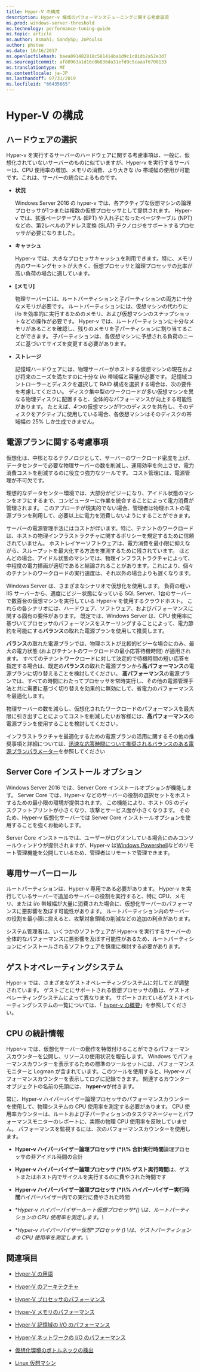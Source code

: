 ```yaml
---
title: Hyper-V の構成
description: Hyper-v 構成のパフォーマンスチューニングに関する考慮事項
ms.prod: windows-server-threshold
ms.technology: performance-tuning-guide
ms.topic: article
ms.author: Asmahi; SandySp; JoPoulso
author: phstee
ms.date: 10/16/2017
ms.openlocfilehash: baea091482818c581414ba1d9c1c01db2a52e3d7
ms.sourcegitcommit: af80963a1d16c0b836da31efd9c5caaaf6708133
ms.translationtype: MT
ms.contentlocale: ja-JP
ms.lasthandoff: 07/31/2019
ms.locfileid: "66435665"
---
```

# <a name="hyper-v-configuration"></a>Hyper-V の構成

## <a name="hardware-selection"></a>ハードウェアの選択

Hyper-v を実行するサーバーのハードウェアに関する考慮事項は、一般に、仮想化されていないサーバーのものに似ていますが、Hyper-v を実行するサーバーは、CPU 使用率の増加、メモリの消費、より大きな i/o 帯域幅の使用が可能です。これは、サーバーの統合によるものです。

-   **状況**

    Windows Server 2016 の hyper-v では、各アクティブな仮想マシンの論理プロセッサが1つまたは複数の仮想プロセッサとして提供されます。 Hyper-v では、拡張ページテーブル (EPT) や入れ子になったページテーブル (NPT) などの、第2レベルのアドレス変換 (SLAT) テクノロジをサポートするプロセッサが必要になりました。

-   **キャッシュ**

    Hyper-v では、大きなプロセッサキャッシュを利用できます。特に、メモリ内のワーキングセットが大きく、仮想プロセッサと論理プロセッサの比率が高い負荷の場合に適しています。

-   **[メモリ]**

    物理サーバーには、ルートパーティションと子パーティションの両方に十分なメモリが必要です。 ルートパーティションには、仮想マシンの代わりに i/o を効率的に実行するためのメモリ、および仮想マシンのスナップショットなどの操作が必要です。 Hyper-v では、ルートパーティションに十分なメモリがあることを確認し、残りのメモリを子パーティションに割り当てることができます。 子パーティションは、各仮想マシンに予想される負荷のニーズに基づいてサイズを変更する必要があります。

-   **ストレージ**

    記憶域ハードウェアには、物理サーバーがホストする仮想マシンの現在および将来のニーズを満たすのに十分な i/o 帯域幅と容量が必要です。 記憶域コントローラーとディスクを選択して RAID 構成を選択する場合は、次の要件を考慮してください。 ディスク集中型のワークロードが多い仮想マシンを異なる物理ディスクに配置すると、全体的なパフォーマンスが向上する可能性があります。 たとえば、4つの仮想マシンが1つのディスクを共有し、そのディスクをアクティブに使用している場合、各仮想マシンはそのディスクの帯域幅の 25% しか生成できません。

## <a name="power-plan-considerations"></a>電源プランに関する考慮事項

仮想化は、中核となるテクノロジとして、サーバーのワークロード密度を上げ、データセンターで必要な物理サーバーの数を削減し、運用効率を向上させ、電力消費コストを削減するのに役立つ強力なツールです。 コスト管理には、電源管理が不可欠です。 

理想的なデータセンター環境では、大部分がビジーになり、アイドル状態のマシンをオフにするまで、コンピューターに作業を統合することによって電力消費が管理されます。 このアプローチが現実的でない場合、管理者は物理ホストの電源プランを利用して、必要以上に電力を消費しないようにすることができます。 

サーバーの電源管理手法にはコストが伴います。特に、テナントのワークロードは、ホストの物理インフラストラクチャに関するポリシーを規定するために信頼されていません。 ホストレイヤーソフトウェアは、電力消費を最小限に抑えながら、スループットを最大化する方法を推測するために残されています。 ほとんどの場合、アイドル状態のマシンでは、物理インフラストラクチャによって、中程度の電力描画が適切であると結論されることがあります。これにより、個々のテナントのワークロードの実行速度は、それ以外の場合よりも遅くなります。

Windows Server は、さまざまなシナリオで仮想化を使用します。 負荷の軽い IIS サーバーから、適度にビジー状態になっている SQL Server、1台のサーバーで数百台の仮想マシンを実行している Hyper-v を使用するクラウドホスト。 これらの各シナリオには、ハードウェア、ソフトウェア、およびパフォーマンスに関する固有の要件があります。 既定では、Windows Server は、CPU 使用率に基づいてプロセッサのパフォーマンスをスケーリングすることによって、電力節約を可能にする**バランス**の取れた電源プランを使用して推奨します。

**バランス**の取れた電源プランでは、物理ホストが比較的ビジーな場合にのみ、最大の電力状態 (およびテナントのワークロードの最小応答待機時間) が適用されます。 すべてのテナントワークロードに対して決定的で待機時間の短い応答を指定する場合は、既定の**バランス**の取れた電源プランから**高パフォーマンス**の電源プランに切り替えることを検討してください。 **高パフォーマンス**の電源プランでは、すべての時間にわたってプロセッサを常時実行し、その他の電源管理手法と共に需要に基づく切り替えを効果的に無効にして、省電力のパフォーマンスを最適化します。

物理サーバーの数を減らし、仮想化されたワークロードのパフォーマンスを最大限に引き出すことによってコストを削減したいお客様には、**高パフォーマンス**の電源プランを使用することを検討してください。

インフラストラクチャを最適化するための電源プランの活用に関するその他の推奨事項と詳細については、[迅速な応答時間について推奨されるバランスのある電源プランパラメーター](../../hardware/power/recommended-balanced-plan-parameters.md)を参照してください



## <a name="server-core-installation-option"></a>Server Core インストール オプション

Windows Server 2016 では、Server Core インストールオプションが機能します。 Server Core では、Hyper-v などのサーバーの役割の選択セットをホストするための最小限の環境が提供されます。 この機能により、ホスト OS のディスクフットプリントが小さくなり、攻撃とサービス面が小さくなります。 そのため、Hyper-v 仮想化サーバーでは Server Core インストールオプションを使用することを強くお勧めします。

Server Core インストールでは、ユーザーがログオンしている場合にのみコンソールウィンドウが提供されますが、Hyper-v は[Windows Powershell](https://technet.microsoft.com/library/hh848559.aspx)などのリモート管理機能を公開しているため、管理者はリモートで管理できます。

## <a name="dedicated-server-role"></a>専用サーバーロール

ルートパーティションは、Hyper-v 専用である必要があります。 Hyper-v を実行しているサーバーで追加のサーバーの役割を実行すると、特に CPU、メモリ、または i/o 帯域幅が大量に消費された場合に、仮想化サーバーのパフォーマンスに悪影響を及ぼす可能性があります。 ルートパーティション内のサーバーの役割を最小限に抑えると、攻撃対象領域の削減などの追加の利点があります。

システム管理者は、いくつかのソフトウェアが Hyper-v を実行するサーバーの全体的なパフォーマンスに悪影響を及ぼす可能性があるため、ルートパーティションにインストールされるソフトウェアを慎重に検討する必要があります。

## <a name="guest-operating-systems"></a>ゲストオペレーティングシステム

Hyper-v では、さまざまなゲストオペレーティングシステムに対してとが調整されています。 ゲストごとにサポートされる仮想プロセッサの数は、ゲストオペレーティングシステムによって異なります。 サポートされているゲストオペレーティングシステムの一覧については、「 [hyper-v の概要](https://technet.microsoft.com/library/hh831531.aspx)」を参照してください。

## <a name="cpu-statistics"></a>CPU の統計情報

Hyper-v では、仮想化サーバーの動作を特徴付けることができるパフォーマンスカウンターを公開し、リソースの使用状況を報告します。 Windows でパフォーマンスカウンターを表示するための標準のツールセットには、パフォーマンスモニターと Logman が含まれています。このツールを使用すると、Hyper-v パフォーマンスカウンターを表示してログに記録できます。 関連するカウンターオブジェクトの名前の先頭には、 **hyper-v**が付きます。

常に、Hyper-v ハイパーバイザー論理プロセッサのパフォーマンスカウンターを使用して、物理システムの CPU 使用率を測定する必要があります。 CPU 使用率カウンターは、ルートおよび子パーティションのタスクマネージャーとパフォーマンスモニターのレポートに、実際の物理 CPU 使用率を反映していません。 パフォーマンスを監視するには、次のパフォーマンスカウンターを使用します。

- **Hyper-v ハイパーバイザー論理プロセッサ (\*)\\% 合計実行時間**論理プロセッサの非アイドル時間の合計

- **Hyper-v ハイパーバイザー論理プロセッサ (\*)\\% ゲスト実行時間**は、ゲストまたはホスト内でサイクルを実行するのに費やされた時間です

- **Hyper-v ハイパーバイザー論理プロセッサ (\*)\\% ハイパーバイザー実行時間**ハイパーバイザー内での実行に費やされた時間

- **Hyper-v ハイパーバイザールート仮想プロセッサ\*() *\\は、ルートパーティションの CPU 使用率を測定します。\\**

- **Hyper-v ハイパーバイザー仮想\*プロセッサ () *\\は、ゲストパーティションの CPU 使用率を測定します。\\**


## <a name="see-also"></a>関連項目

-   [Hyper-V の用語](terminology.md)

-   [Hyper-V のアーキテクチャ](architecture.md)

-   [Hyper-V プロセッサのパフォーマンス](processor-performance.md)

-   [Hyper-V メモリのパフォーマンス](memory-performance.md)

-   [Hyper-V 記憶域の I/O のパフォーマンス](storage-io-performance.md)

-   [Hyper-V ネットワークの I/O のパフォーマンス](network-io-performance.md)

-   [仮想化環境のボトルネックの検出](detecting-virtualized-environment-bottlenecks.md)

-   [Linux 仮想マシン](linux-virtual-machine-considerations.md)
